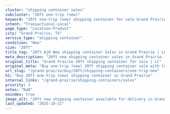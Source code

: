 ```yaml
---
cluster: "shipping container sales"
subcluster: "20ft one-trip (new)"
keyword: "20ft one-trip (new) shipping container for sale Grand Prairie, TX"
intent: "Transactional-Local"
page_type: "Location-Product"
city: "Grand Prairie, TX"
service_type: "shipping container"
condition: "New"
size: "20ft"
title_tag: "20ft Aj0 New shipping container Sales in Grand Prairie | LC Container"
meta_description: "20ft new shipping container sales in Grand Prairie. Fast delivery, competitive pricing. Serving shipping containers area. Quote ID: COB. Call (214) 524-4168 for your free quote today."
original_title: "Grand Prairie 20ft shipping container for sale | LC"
original_meta: "Buy one-trip (new) 20ft shipping container sale with local delivery in Grand Prairie, TX. LC Container — local Since 2003. Request a fast quote today."
url_slug: "/grand-prairie/buy/20ft/shipping-containers/one-trip-new"
h1: "Buy 20ft one-trip (new) shipping container in Grand Prairie"
internal_links: "/grand-prairie/shipping-containers/sales"
priority: 3
notes: "NaN"
noindex: true
image_alt: "20ft new shipping container available for delivery in Grand Prairie"
last_updated: "2025-10-21"
---
```


<!-- TODO: Add unique city/inventory copy, images, and internal links here. -->
